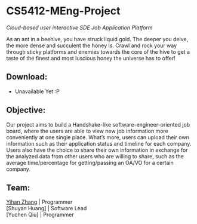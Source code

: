 # CS5412-MEng-Project
_Cloud-based user interactive SDE Job Application Platform_


As an ant in a beehive, you have struck liquid gold. The deeper you delve, the more dense and succulent the honey is. Crawl and rock your way through sticky platforms and enemies towards the core of the hive to get a taste of the finest and most luscious honey the universe has to offer!

## Download:

-   Unavailable Yet :P

## Objective:

  Our project aims to build a Handshake-like software-engineer-oriented job board, where the users are able to view new job information more conveniently at one single place. What’s more, users can upload their own information such as their application status and timeline for each company. Users also have the choice to share their own information in exchange for the analyzed data from other users who are willing to share, such as the average time/percentage for getting/passing an OA/VO for a certain company.


## Team:

[Yihan Zhang](https://github.com/hzzyh1229) | Programmer \
[Shuyan Huang] | Software Lead \
[Yuchen Qiu] | Programmer 
